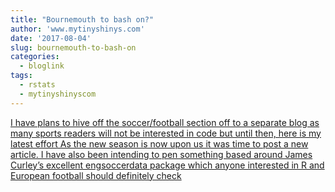 ```yaml
---
title: "Bournemouth to bash on?"
author: 'www.mytinyshinys.com'
date: '2017-08-04'
slug: bournemouth-to-bash-on
categories:
  - bloglink
tags:
  - rstats
  - mytinyshinyscom
---
```


[I have plans to hive off the soccer/football section off to a separate blog as many sports readers will not be interested in code but until then, here is my latest effort As the new season is now upon us it was time to post a new article. I have also been intending to pen something based around James Curley’s excellent engsoccerdata package which anyone interested in R and European football should definitely check<i class="fas fa-external-link-alt"></i>](https://www.mytinyshinys.com/2017/08/04/socceriimprovers/)

